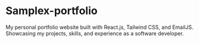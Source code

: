 # Samplex-portfolio
My personal portfolio website built with React.js, Tailwind CSS, and EmailJS. Showcasing my projects, skills, and experience as a software developer.
